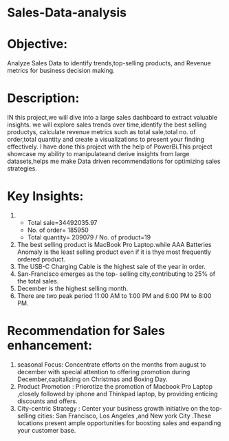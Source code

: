 # Sales-Data-analysis
# Objective:
Analyze Sales Data to identify trends,top-selling products, and Revenue metrics for business decision making.

# Description:
IN this project,we will dive into a large sales dashboard to extract valuable insights. we will explore sales trends over time,identify the best selling productys, calculate revenue metrics such as total sale,total no. of order,total quantity and create a visualizations to present your finding effectively.
I have done this project with the help of PowerBi.This project showcase my ability to manipulateand derive insights from large datasets,helps me make Data driven recommendations for optimizing sales strategies.

# Key Insights:
1. +  Total sale=34492035.97
   - No. of order= 185950
   * Total quantity= 209079
   / No. of product=19
1. The best selling product is MacBook Pro Laptop.while  AAA Batteries Anomaly is the least selling product even if it is thye most frequently ordered product.
1. The USB-C Charging Cable is the highest sale of the year in order.
1. San-Francisco emerges as the top- selling city,contributing to 25% of the total sales.
1. December is the highest selling month.
1. There are two peak period 11:00 AM to 1:00 PM and 6:00 PM to 8:00 PM.

# Recommendation for Sales enhancement:
1. seasonal Focus: Concentrate efforts on the months from august to december with special attention to offering promotion during December,capitalizing on Christmas and Boxing Day.
1. Product Promotion : Priorotize the promotion of Macbook Pro Laptop ,closely followed by iphone and Thinkpad laptop, by providing enticing discounts and offers.
1. City-centric Strategy : Center your business growth initiative on the top- selling cities: San Francisco, Los Angeles ,and New york City .These locations present ample opportunities for  boosting sales and expanding your customer base.
